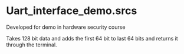 # Uart_interface_demo.srcs
Developed for demo in hardware security course

Takes 128 bit data and adds the first 64 bit to last 64 bits and returns it through the terminal.
